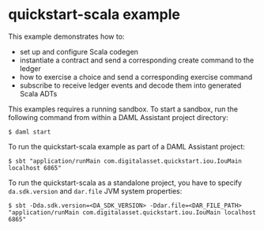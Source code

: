# quickstart-scala example

This example demonstrates how to:
- set up and configure Scala codegen
- instantiate a contract and send a corresponding create command to the ledger
- how to exercise a choice and send a corresponding exercise command  
- subscribe to receive ledger events and decode them into generated Scala ADTs

This examples requires a running sandbox. To start a sandbox, run the following command from within a DAML Assistant project directory: 
```
$ daml start
```

To run the quickstart-scala example as part of a DAML Assistant project:
```
$ sbt "application/runMain com.digitalasset.quickstart.iou.IouMain localhost 6865"
```

To run the quickstart-scala as a standalone project, you have to specify `da.sdk.version` and `dar.file` JVM system properties:
```
$ sbt -Dda.sdk.version=<DA_SDK_VERSION> -Ddar.file=<DAR_FILE_PATH> "application/runMain com.digitalasset.quickstart.iou.IouMain localhost 6865"
```
